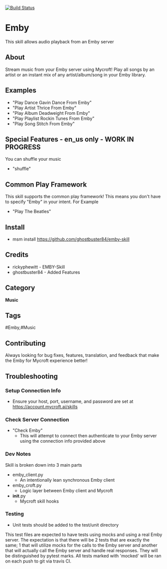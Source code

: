 [![Build Status](https://travis-ci.com/rickyphewitt/emby-skill.svg?branch=master)](https://travis-ci.com/rickyphewitt/emby-skill)
# Emby
This skill allows audio playback from an Emby server

## About 
Stream music from your Emby server using Mycroft! Play all songs by an artist or an instant mix of any artist/album/song in your Emby library. 

## Examples 
* "Play Dance Gavin Dance From Emby"
* "Play Artist Thrice From Emby"
* "Play Album Deadweight From Emby"
* "Play Playlist Rockin Tunes From Emby"
* "Play Song Stitch From Emby"

## Special Features - en_us only - WORK IN PROGRESS
You can shuffle your music

* "shuffle"
## Common Play Framework
This skill supports the common play framework! This means you don't have to specify "Emby" in your intent. For Example
* "Play The Beatles"

## Install
* msm install https://github.com/ghostbuster84/emby-skill

## Credits 
* rickyphewitt - EMBY-Skill
* ghostbuster84 - Added Features

## Category
**Music**

## Tags
#Emby,#Music

## Contributing
Always looking for bug fixes, features, translation, and feedback that make the Emby for Mycroft experience better!

## Troubleshooting
### Setup Connection Info
* Ensure your host, port, username, and password are set at https://account.mycroft.ai/skills
### Check Server Connection
* "Check Emby"
    * This will attempt to connect then authenticate to your Emby server using the connection info provided above

### Dev Notes
Skill is broken down into 3 main parts
* emby_client.py
    * An intentionally lean synchronous Emby client
* emby_croft.py
    * Logic layer between Emby client and Mycroft
* __init__.py
    * Mycroft skill hooks

### Testing
* Unit tests should be added to the test/unit directory

This test files are expected to have tests using mocks and using a real Emby server.
The expectation is that there will be 2 tests that are exactly the same;
1 that will utilize mocks for the calls to the Emby server and another that
will actually call the Emby server and handle real responses. 
They will be distinguished by pytest marks. All tests marked with 'mocked' will be ran
on each push to git via travis CI. 


